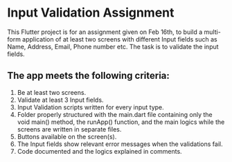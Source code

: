 # Input Validation Assignment

This Flutter project is for an assignment given on Feb 16th, to build a multi-form application of at least two screens with different Input fields such as Name, Address, Email, Phone number etc. 
The task is to validate the input fields.

## The app meets the following criteria:

1. Be at least two screens.
2. Validate at least 3 Input fields.
3. Input Validation scripts written for every input type.
4. Folder properly structured with the main.dart file containing only the void main() method, the runApp() function, and the main logics while the screens are written in separate files.
5. Buttons available on the screen(s).
6. The Input fields show relevant error messages when the validations fail.
7. Code documented and the logics explained in comments.
